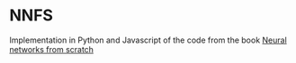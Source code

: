 # NNFS

Implementation in Python and Javascript of the code from the book [Neural networks from scratch](https://nnfs.io/)
